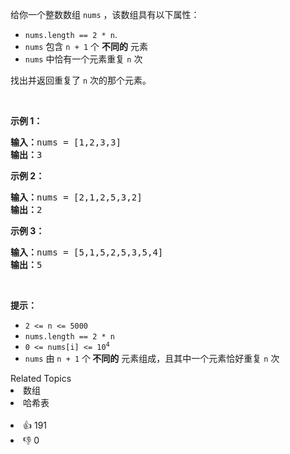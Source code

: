 <p>给你一个整数数组 <code>nums</code> ，该数组具有以下属性：</p>

<div class="original__bRMd"> 
 <div> 
  <ul> 
   <li><code>nums.length == 2 * n</code>.</li> 
   <li><code>nums</code> 包含 <code>n + 1</code> 个 <strong>不同的</strong> 元素</li> 
   <li><code>nums</code> 中恰有一个元素重复 <code>n</code> 次</li> 
  </ul> 
 </div>
</div>

<p>找出并返回重复了 <code>n</code><em> </em>次的那个元素。</p>

<p>&nbsp;</p>

<p><strong>示例 1：</strong></p>

<pre>
<strong>输入：</strong>nums = [1,2,3,3]
<strong>输出：</strong>3
</pre>

<p><strong>示例 2：</strong></p>

<pre>
<strong>输入：</strong>nums = [2,1,2,5,3,2]
<strong>输出：</strong>2
</pre>

<p><strong>示例 3：</strong></p>

<pre>
<strong>输入：</strong>nums = [5,1,5,2,5,3,5,4]
<strong>输出：</strong>5
</pre>


<p>&nbsp;</p>

<p><strong>提示：</strong></p>

<ul> 
 <li><code>2 &lt;= n &lt;= 5000</code></li> 
 <li><code>nums.length == 2 * n</code></li> 
 <li><code>0 &lt;= nums[i] &lt;= 10<sup>4</sup></code></li> 
 <li><code>nums</code> 由 <code>n + 1</code> 个<strong> 不同的</strong> 元素组成，且其中一个元素恰好重复 <code>n</code> 次</li> 
</ul>

<div><div>Related Topics</div><div><li>数组</li><li>哈希表</li></div></div><br><div><li>👍 191</li><li>👎 0</li></div>